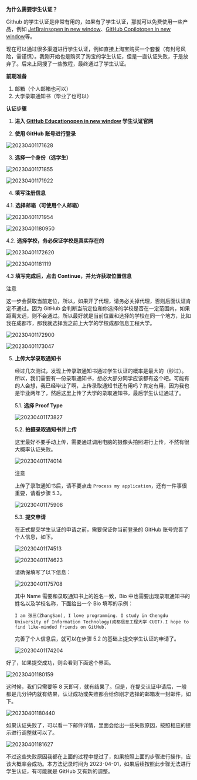 **为什么需要学生认证？**

Github 的学生认证是非常有用的，如果有了学生认证，那就可以免费使用一些产品，例如 [JetBrainsopen in new window](https://www.jetbrains.com/)、[GitHub Copilotopen in new window](https://education.github.com/)等。

现在可以通过很多渠道进行学生认证，例如直接上淘宝购买一个套餐（有封号风险，需谨慎）。我刚开始也是购买了淘宝的学生认证，但是一直认证失败，于是放弃了。后来上网搜了一些教程，最终通过了学生认证。

**前期准备**

1. 邮箱（个人邮箱也可以）
2. 大学录取通知书（毕业了也可以）

**认证步骤**

1. **进入 [GitHub Educationopen in new window](https://education.github.com/) 学生认证官网**
    
2. **使用 GitHub 账号进行登录**
    

![20230401171628](https://djfmdresources.oss-cn-hangzhou.aliyuncs.com/athena/2023-04-01/20230401171628.png)

3. **选择一个身份（选学生）**

![20230401171855](https://djfmdresources.oss-cn-hangzhou.aliyuncs.com/athena/2023-04-01/20230401171855.png)

![20230401171922](https://djfmdresources.oss-cn-hangzhou.aliyuncs.com/athena/2023-04-01/20230401171922.png)

4. **填写注册信息**

4.1. **选择邮箱（可使用个人邮箱）**

![20230401171954](https://djfmdresources.oss-cn-hangzhou.aliyuncs.com/athena/2023-04-01/20230401171954.png)

![20230401180950](https://djfmdresources.oss-cn-hangzhou.aliyuncs.com/athena/2023-04-01/20230401180950.png)

4.2. **选择学校，务必保证学校是真实存在的**

![20230401172620](https://djfmdresources.oss-cn-hangzhou.aliyuncs.com/athena/2023-04-01/20230401172620.png)

![20230401181119](https://djfmdresources.oss-cn-hangzhou.aliyuncs.com/athena/2023-04-01/20230401181119.png)

4.3 **填写完成后，点击 Continue，并允许获取位置信息**

注意

这一步会获取当前定位，所以，如果开了代理，请务必关掉代理，否则后面认证肯定不通过。因为 GitHub 会判断当前定位和你选择的学校是否在一定范围内，如果距离太远，则不会通过。所以最好就是当前位置和选择的学校在同一个地方，比如我在成都市，那我就选择我之前上大学的学校成都信息工程大学。

![20230401172900](https://djfmdresources.oss-cn-hangzhou.aliyuncs.com/athena/2023-04-01/20230401172900.png)

![20230401173047](https://djfmdresources.oss-cn-hangzhou.aliyuncs.com/athena/2023-04-01/20230401173047.png)

5. **上传大学录取通知书**
    
    经过几次测试，发现上传录取通知书通过学生认证的概率是最大的（秒过）。所以，我们需要有一份录取通知书，想必大部分同学应该都有这个吧。可能有的人会想，我已经毕业了啊，上传录取通知书还有用吗？肯定有用，因为我也是毕业两年了，然后这里上传了大学的录取通知书，最后学生认证通过了。
    
    5.1. **选择 Proof Type**
    
    ![20230401173827](https://djfmdresources.oss-cn-hangzhou.aliyuncs.com/athena/2023-04-01/20230401173827.png)
    
    5.2. **拍摄录取通知书并上传**
    
    这里最好不要手动上传，需要通过调用电脑的摄像头拍照进行上传，不然有很大概率认证失败。
    
    ![20230401174014](https://djfmdresources.oss-cn-hangzhou.aliyuncs.com/athena/2023-04-01/20230401174014.png)
    
    注意
    
    上传了录取通知书后，请不要点击 `Process my application`，还有一件事很重要，请看步骤 5.3。
    
    ![20230401175908](https://djfmdresources.oss-cn-hangzhou.aliyuncs.com/athena/2023-04-01/20230401175908.png)
    
    5.3. **提交申请**
    
    在正式提交学生认证的申请之前，需要保证你当前登录的 GitHub 账号完善了个人信息，如下。
    
    ![20230401174513](https://djfmdresources.oss-cn-hangzhou.aliyuncs.com/athena/2023-04-01/20230401174513.png)
    
    ![20230401174623](https://djfmdresources.oss-cn-hangzhou.aliyuncs.com/athena/2023-04-01/20230401174623.png)
    
    请确保填写了以下信息：
    
    ![20230401175708](https://djfmdresources.oss-cn-hangzhou.aliyuncs.com/athena/2023-04-01/20230401175708.png)
    
    其中 Name 需要和录取通知书上的姓名一致，Bio 中也需要出现录取通知书的姓名以及学校名称，下面给出一个 Bio 填写的示例：
    
    ```
    I am 张三(ZhangSan), I love programming. I study in Chengdu University of Information Technology(成都信息工程大学 CUIT).I hope to find like-minded friends on GitHub.
    ```
    
    完善了个人信息后，就可以在步骤 5.2 的基础上提交学生认证的申请了。
    
    ![20230401174204](https://djfmdresources.oss-cn-hangzhou.aliyuncs.com/athena/2023-04-01/20230401174204.png)
    

好了，如果提交成功，则会看到下面这个界面。

![20230401180159](https://djfmdresources.oss-cn-hangzhou.aliyuncs.com/athena/2023-04-01/20230401180159.png)

这时候，我们只需要等 8 天即可，就有结果了。但是，在提交认证申请后，一般都是几分钟内就有结果，认证成功或失败都会给你刚才选择的邮箱发一封邮件，如下。

![20230401180440](https://djfmdresources.oss-cn-hangzhou.aliyuncs.com/athena/2023-04-01/20230401180440.png)

如果认证失败了，可以看一下邮件详情，里面会给出一些失败原因，按照相应的提示进行调整就可以了。

![20230401181627](https://djfmdresources.oss-cn-hangzhou.aliyuncs.com/athena/2023-04-01/20230401181627.png)

不过这些失败原因我都在上面的过程中提过了，如果按照上面的步骤进行操作，应该大概率会成功。本方法记录时间为 2023-04-01，如果后续按照此步骤无法进行学生认证，有可能就是 GitHub 又有新的调整。